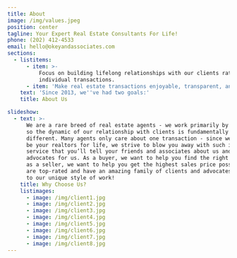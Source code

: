 ```yaml
---
title: About
image: /img/values.jpeg
position: center
tagline: Your Expert Real Estate Consultants For Life!
phone: (202) 412-4533
email: hello@okeyandassociates.com
sections:
  - listitems:
      - item: >-
          Focus on building lifelong relationships with our clients rather than
          individual transactions.
      - item: 'Make real estate transactions enjoyable, transparent, and simple.'
    text: 'Since 2013, we''ve had two goals:'
    title: About Us

slideshow:
  - text: >-
      We are a rare breed of real estate agents - we work primarily by referral,
      so the dynamic of our relationship with clients is fundamentally
      different. Many agents only care about one transaction - since we want to
      be your realtors for life, we strive to blow you away with such incredible
      service that you’ll tell your friends and associates about us and be
      advocates for us. As a buyer, we want to help you find the right home, and
      as a seller, we want to help you get the highest sales price possible. We
      are top-rated and have an amazing family of clients and advocates thanks
      to our unique style of work!
    title: Why Choose Us?
    listimages:
      - image: /img/client1.jpg
      - image: /img/client2.jpg
      - image: /img/client3.jpg
      - image: /img/client4.jpg
      - image: /img/client5.jpg
      - image: /img/client6.jpg
      - image: /img/client7.jpg
      - image: /img/client8.jpg
---
```



